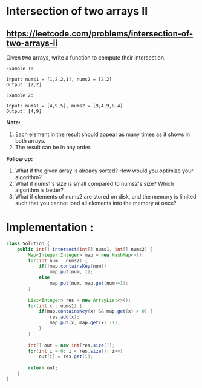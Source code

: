 # Intersection of two arrays II
## https://leetcode.com/problems/intersection-of-two-arrays-ii

Given two arrays, write a function to compute their intersection.
```
Example 1:

Input: nums1 = [1,2,2,1], nums2 = [2,2]
Output: [2,2]

Example 2:

Input: nums1 = [4,9,5], nums2 = [9,4,9,8,4]
Output: [4,9]
```
**Note:**
1. Each element in the result should appear as many times as it shows in both arrays.
2. The result can be in any order.

**Follow up:**
1. What if the given array is already sorted? How would you optimize your algorithm?
2. What if nums1's size is small compared to nums2's size? Which algorithm is better?
3. What if elements of nums2 are stored on disk, and the memory is limited such that you cannot load all elements into the memory at once?

# Implementation :
```java
class Solution {
    public int[] intersect(int[] nums1, int[] nums2) {
        Map<Integer,Integer> map = new HashMap<>();
        for(int num : nums2) {
            if(!map.containsKey(num)) 
                map.put(num, 1);
            else 
                map.put(num, map.get(num)+1);
        }
        
        List<Integer> res = new ArrayList<>();
        for(int x : nums1) {
            if(map.containsKey(x) && map.get(x) > 0) {
                res.add(x);
                map.put(x, map.get(x) -1);
            }
        }
        
        int[] out = new int[res.size()];
        for(int i = 0; i < res.size(); i++)
            out[i] = res.get(i);
        
        return out;
    }
}
```
